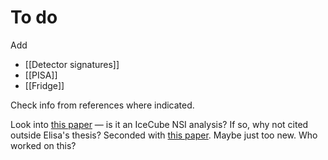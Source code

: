 # To do

Add

- [[Detector signatures]]
- [[PISA]]
- [[Fridge]]

Check info from references where indicated.

Look into [this paper](https://link.springer.com/article/10.1007/JHEP06(2013)026) — is it an IceCube NSI analysis? If so, why not cited outside Elisa's thesis?
Seconded with [this paper](https://journals.aps.org/prl/abstract/10.1103/PhysRevLett.129.011804). Maybe just too new. Who worked on this?
